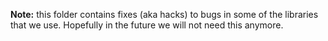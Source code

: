 **Note:** this folder contains fixes (aka hacks) to bugs in some of the libraries that we use.
Hopefully in the future we will not need this anymore.